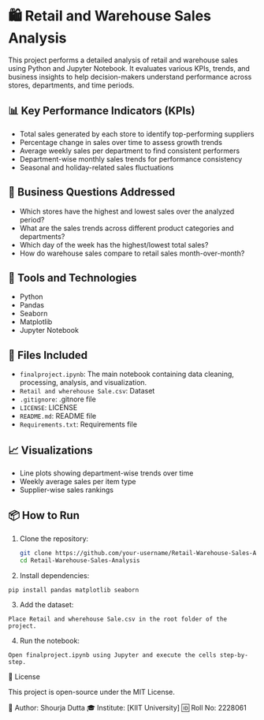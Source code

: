 # 🛍️ Retail and Warehouse Sales Analysis

This project performs a detailed analysis of retail and warehouse sales using Python and Jupyter Notebook. It evaluates various KPIs, trends, and business insights to help decision-makers understand performance across stores, departments, and time periods.

## 📊 Key Performance Indicators (KPIs)

- Total sales generated by each store to identify top-performing suppliers
- Percentage change in sales over time to assess growth trends
- Average weekly sales per department to find consistent performers
- Department-wise monthly sales trends for performance consistency
- Seasonal and holiday-related sales fluctuations

## 💼 Business Questions Addressed

- Which stores have the highest and lowest sales over the analyzed period?
- What are the sales trends across different product categories and departments?
- Which day of the week has the highest/lowest total sales?
- How do warehouse sales compare to retail sales month-over-month?

## 🧰 Tools and Technologies

- Python
- Pandas
- Seaborn
- Matplotlib
- Jupyter Notebook

## 📁 Files Included

- `finalproject.ipynb`: The main notebook containing data cleaning, processing, analysis, and visualization.
- `Retail and wherehouse Sale.csv`: Dataset
- `.gitignore`: .gitnore file
- `LICENSE`: LICENSE
- `README.md`: README file
- `Requirements.txt`: Requirements file

## 📈 Visualizations

- Line plots showing department-wise trends over time
- Weekly average sales per item type
- Supplier-wise sales rankings

## 📦 How to Run

1. Clone the repository:
   ```bash
   git clone https://github.com/your-username/Retail-Warehouse-Sales-Analysis.git
   cd Retail-Warehouse-Sales-Analysis
   ```
2. Install dependencies:
```
pip install pandas matplotlib seaborn
```

3. Add the dataset:
```
Place Retail and wherehouse Sale.csv in the root folder of the project.
```

4. Run the notebook:
```
Open finalproject.ipynb using Jupyter and execute the cells step-by-step.
```

📜 License

This project is open-source under the MIT License.


👤 Author: Shourja Dutta
🎓 Institute: [KIIT University]
🆔 Roll No: 2228061
